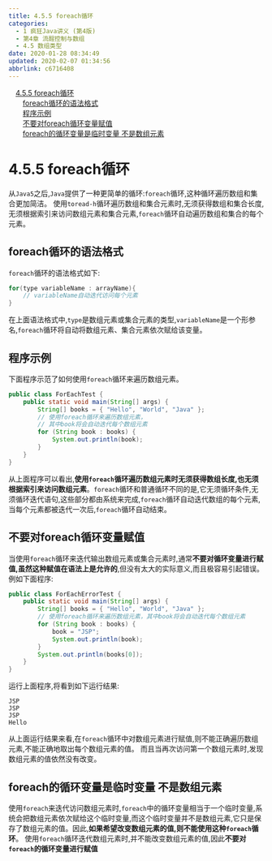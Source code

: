 ```yaml
---
title: 4.5.5 foreach循环
categories: 
  - 1 疯狂Java讲义 (第4版)
  - 第4章 流酲控制与数组
  - 4.5 数组类型
date: 2020-01-28 08:34:49
updated: 2020-02-07 01:34:56
abbrlink: c6716408
---
```

<div id='my_toc'><a href="/JavaReadingNotes/c6716408/#4-5-5-foreach循环" class="header_1">4.5.5 foreach循环</a>&nbsp;<br><a href="/JavaReadingNotes/c6716408/#foreach循环的语法格式" class="header_2">foreach循环的语法格式</a>&nbsp;<br><a href="/JavaReadingNotes/c6716408/#程序示例" class="header_2">程序示例</a>&nbsp;<br><a href="/JavaReadingNotes/c6716408/#不要对foreach循环变量赋值" class="header_2">不要对foreach循环变量赋值</a>&nbsp;<br><a href="/JavaReadingNotes/c6716408/#foreach的循环变量是临时变量-不是数组元素" class="header_2">foreach的循环变量是临时变量 不是数组元素</a>&nbsp;<br></div>
<style>.header_1{margin-left: 1em;}.header_2{margin-left: 2em;}.header_3{margin-left: 3em;}.header_4{margin-left: 4em;}.header_5{margin-left: 5em;}.header_6{margin-left: 6em;}</style>
<!--more-->
<script>if (navigator.platform.search('arm')==-1){document.getElementById('my_toc').style.display = 'none';}var e,p = document.getElementsByTagName('p');while (p.length>0) {e = p[0];e.parentElement.removeChild(e);}</script>

<!--end-->
# 4.5.5 foreach循环
从`Java5`之后,`Java`提供了一种更简单的循环:`foreach`循环,这种循环遍历数组和集合更加简洁。
使用`toread-h`循环遍历数组和集合元素时,无须获得数组和集合长度,无须根据索引来访问数组元素和集合元素,`foreach`循环自动遍历数组和集合的每个元素。
## foreach循环的语法格式
`foreach`循环的语法格式如下:
```java
for(type variableName : arrayName){
    // variableName自动迭代访问每个元素
}
```
在上面语法格式中,`type`是数组元素或集合元素的类型,`variableName`是一个形参名,`foreach`循环将自动将数组元素、集合元素依次赋给该变量。
## 程序示例
下面程序示范了如何使用`foreach`循环来遍历数组元素。
```java
public class ForEachTest {
    public static void main(String[] args) {
        String[] books = { "Hello", "World", "Java" };
        // 使用foreach循环来遍历数组元素，
        // 其中book将会自动迭代每个数组元素
        for (String book : books) {
            System.out.println(book);
        }
    }
}
```
从上面程序可以看出,**使用`foreach`循环遍历数组元素时无须获得数组长度,也无须根据索引来访问数组元素**。`foreach`循环和普通循环不同的是,它无须循环条件,无须循环迭代语句,这些部分都由系统来完成,`foreach`循环自动迭代数组的每个元素,当每个元素都被迭代一次后,`foreach`循环自动结束。
## 不要对foreach循环变量赋值
当使用`foreach`循环来迭代输出数组元素或集合元素时,通常**不要对循环变量进行赋值,虽然这种赋值在语法上是允许的**,但没有太大的实际意义,而且极容易引起错误。
例如下面程序:
```java
public class ForEachErrorTest {
    public static void main(String[] args) {
        String[] books = { "Hello", "World", "Java" };
        // 使用foreach循环来遍历数组元素，其中book将会自动迭代每个数组元素
        for (String book : books) {
            book = "JSP";
            System.out.println(book);
        }
        System.out.println(books[0]);
    }
}
```
运行上面程序,将看到如下运行结果:
```
JSP
JSP
JSP
Hello
```
从上面运行结果来看,在`foreach`循环中对数组元素进行赋值,则不能正确遍历数组元素,不能正确地取出每个数组元素的值。
而且当再次访问第一个数组元素时,发现数组元素的值依然没有改变。
## foreach的循环变量是临时变量 不是数组元素
使用`foreach`来迭代访问数组元素时,`foreach`中的循环变量相当于一个临时变量,系统会把数组元素依次赋给这个临时变量,而这个临时变量并不是数组元素,它只是保存了数组元素的值。因此,**如果希望改变数组元素的值,则不能使用这种`foreach`循环**。
使用`foreach`循环迭代数组元素时,并不能改变数组元素的值,因此**不要对`foreach`的循环变量进行赋值**
